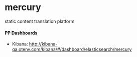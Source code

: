 # mercury
static content translation platform


#### PP Dashboards

* Kibana: http://kibana-qa.otenv.com/kibana/#/dashboard/elasticsearch/mercury
